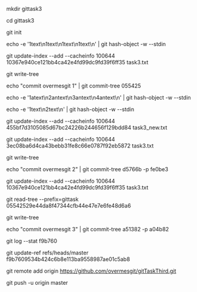mkdir gittask3

cd gittask3

git init

echo -e '1text\n1text\n1text\n1text\n' | git hash-object -w --stdin

git update-index --add --cacheinfo 100644 10367e940ce121bb4ca42e4fd99dc9fd39f6ff35 task3.txt

git write-tree

echo "commit overmesgit 1" | git commit-tree 055425

echo -e '1atext\n2antext\n3antext\n4antext\n' | git hash-object -w --stdin

echo -e '1text\n2text\n' | git hash-object -w --stdin

git update-index --add --cacheinfo 100644 455bf7d3105085d67bc24226b244656f129bdd84 task3_new.txt

git update-index --add --cacheinfo 100644 3ec08ba6d4ca43bebb31fe8c66e0787f92eb5872 task3.txt

git write-tree

echo "commit overmesgit 2" | git commit-tree d5766b -p fe0be3

git update-index --add --cacheinfo 100644 10367e940ce121bb4ca42e4fd99dc9fd39f6ff35 task3.txt

git read-tree --prefix=gittask 05542529e44da8f47344cfb44e47e7e6fe48d6a6

git write-tree

echo "commit overmesgit 3" | git commit-tree a51382 -p a04b82

git log --stat f9b760

git update-ref refs/heads/master f9b7609534b424c6b8e113ba9558987ae01c5ab8

git remote add origin https://github.com/overmesgit/gitTaskThird.git

git push -u origin master
